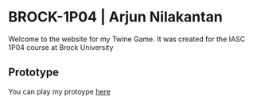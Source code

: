 # BROCK-1P04 | Arjun Nilakantan

Welcome to the website for my Twine Game. It was created for the IASC 1P04 course at Brock University

## Prototype
You can play my protoype [here](prototype/ANilakantan_AbyssalPrototype.html)
